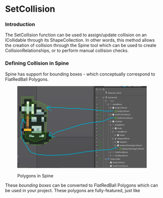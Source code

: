 # SetCollision

### Introduction

The SetCollision function can be used to assign/update collision on an ICollidable through its ShapeCollection. In other words, this method allows the creation of collision through the Spine tool which can be used to create CollisionRelationships, or to perform manual collision checks.

### Defining Collision in Spine

Spine has support for bounding boxes - which conceptually correspond to FlatRedBall Polygons.

<figure><img src="../../.gitbook/assets/image (35).png" alt=""><figcaption><p>Polygons in Spine</p></figcaption></figure>

These _bounding boxes_ can be converted to FlatRedBall Polygons which can be used in your project. These polygons are fully-featured, just like&#x20;
